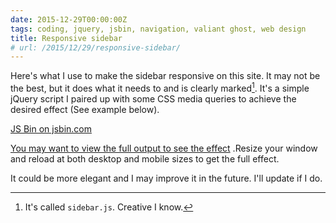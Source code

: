 ```yaml
---
date: 2015-12-29T00:00:00Z
tags: coding, jquery, jsbin, navigation, valiant ghost, web design
title: Responsive sidebar
# url: /2015/12/29/responsive-sidebar/
---
```


Here's what I use to make the sidebar responsive on this site. It may not be the best, but it does what it needs to and is clearly marked[^1]. It's a simple jQuery script I paired up with some CSS media queries to achieve the desired effect (See example below).

<a class="jsbin-embed" href="http://jsbin.com/loweja/4/embed?html,css,js,output">JS Bin on jsbin.com</a><script src="http://static.jsbin.com/js/embed.min.js?3.35.5"></script>

[You may want to view the full output to see the effect](http://output.jsbin.com/loweja) .Resize your window and reload at both desktop and mobile sizes to get the full effect.

It could be more elegant and I may improve it in the future. I'll update if I do.



[^1]: It's called ```sidebar.js```. Creative I know.


